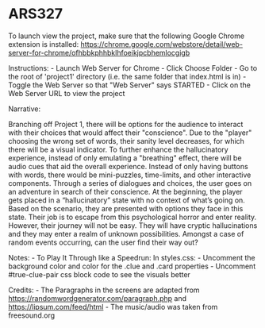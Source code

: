 # ARS327
 
To launch view the project, make sure that the following Google Chrome extension is installed: https://chrome.google.com/webstore/detail/web-server-for-chrome/ofhbbkphhbklhfoeikjpcbhemlocgigb

Instructions:
    - Launch Web Server for Chrome
    - Click Choose Folder
    - Go to the root of 'project1' directory (i.e. the same folder that index.html is in)
    - Toggle the Web Server so that "Web Server" says STARTED
    - Click on the Web Server URL to view the project

Narrative:

Branching off Project 1, there will be options for the audience to interact with their choices that would affect their "conscience". Due to the "player" choosing the wrong set of words, their sanity level decreases, for which there will be a visual indicator. To further enhance the hallucinatory experience, instead of only emulating a "breathing" effect, there will be audio cues that aid the overall experience. Instead of only having buttons with words, there would be mini-puzzles, time-limits, and other interactive components. Through a series of dialogues and choices, the user goes on an adventure in search of their conscience. At the beginning, the player gets placed in a “hallucinatory” state with no context of what’s going on. Based on the scenario, they are presented with options they face in this state. Their job is to escape from this psychological horror and enter reality. However, their journey will not be easy. They will have cryptic hallucinations and they may enter a realm of unknown possibilities. Amongst a case of random events occurring, can the user find their way out?

Notes:
    - To Play It Through like a Speedrun:
        In styles.css:
            - Uncomment the background color and color for the .clue and .card properties
            - Uncomment #true-clue-pair css block code to see the visuals better

Credits:
    - The Paragraphs in the screens are adapted from https://randomwordgenerator.com/paragraph.php and https://lipsum.com/feed/html
    - The music/audio was taken from freesound.org